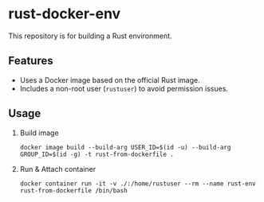 # rust-docker-env
This repository is for building a Rust environment.


## Features
- Uses a Docker image based on the official Rust image.
- Includes a non-root user (`rustuser`) to avoid permission issues.

## Usage
1. Build image
    ```
    docker image build --build-arg USER_ID=$(id -u) --build-arg GROUP_ID=$(id -g) -t rust-from-dockerfile .
    ```
1. Run & Attach container
    ```
    docker container run -it -v ./:/home/rustuser --rm --name rust-env rust-from-dockerfile /bin/bash
    ```
